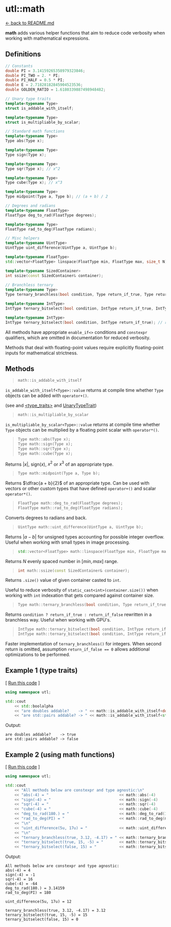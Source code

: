 # utl::math

[<- back to README.md](https://github.com/DmitriBogdanov/prototyping_utils/tree/master)

**math** adds various helper functions that aim to reduce code verbosity when working with mathematical expressions.

## Definitions

```cpp
// Constants
double PI = 3.14159265358979323846;
double PI_TWO = 2. * PI;
double PI_HALF = 0.5 * PI;
double E = 2.71828182845904523536;
double GOLDEN_RATIO = 1.6180339887498948482;

// Unary type traits
template<typename Type>
struct is_addable_with_itself;

template<typename Type>
struct is_multipliable_by_scalar;

// Standard math functions
template<typename Type>
Type abs(Type x);

template<typename Type>
Type sign(Type x);

template<typename Type>
Type sqr(Type x); // x^2

template<typename Type>
Type cube(Type x); // x^3

template<typename Type>
Type midpoint(Type a, Type b); // (a + b) / 2

// Degrees and radians
template<typename FloatType>
FloatType deg_to_rad(FloatType degrees);

template<typename Type>
FloatType rad_to_deg(FloatType radians);

// Misc helpers
template<typename UintType>
UintType uint_difference(UintType a, UintType b);

template<typename FloatType>
std::vector<FloatType> linspace(FloatType min, FloatType max, size_t N);

template<typename SizedContainer>
int ssize(const SizedContainer& container);
		
// Branchless ternary
template<typename Type>
Type ternary_branchless(bool condition, Type return_if_true, Type return_if_false);

template<typename IntType>
IntType ternary_bitselect(bool condition, IntType return_if_true, IntType return_if_false);

template<typename IntType>
IntType ternary_bitselect(bool condition, IntType return_if_true); // return_if_false == 0
```

All methods have appropriate `enable_if<>` conditions and `constexpr` qualifiers, which are omitted in documentation for reduced verbosity.

Methods that deal with floating-point values require explicitly floating-point inputs for mathematical strictness.

## Methods

> ```cpp
> math::is_addable_with_itself
> ```

`is_addable_with_itself<Type>::value` returns at compile time whether `Type` objects can be added with `operator+()`.

(see and  [&lt;type_traits&gt;](https://en.cppreference.com/w/cpp/header/type_traits) and [UnaryTypeTrait](https://en.cppreference.com/w/cpp/named_req/UnaryTypeTrait))

> ```cpp
> math::is_multipliable_by_scalar
> ```

`is_multipliable_by_scalar<Type>::value` returns at compile time whether `Type` objects can be multiplied by a floating point scalar with `operator*()`.

> ```cpp
> Type math::abs(Type x);
> Type math::sign(Type x);
> Type math::sqr(Type x);
> Type math::cube(Type x);
> ```

Returns $|x|$, $\mathrm{sign} (x)$, $x^2$ or $x^3$ of an appropriate type.

> ```cpp
> Type math::midpoint(Type a, Type b);
> ```

Returns $\dfrac{a + b}{2}$ of an appropriate type. Can be used with vectors or other custom types that have defined `operator+()` and scalar `operator*()`.

> ```cpp
> FloatType math::deg_to_rad(FloatType degrees);
> FloatType math::rad_to_deg(FloatType radians);
> ```

Converts degrees to radians and back.

> ```cpp
> UintType math::uint_difference(UintType a, UintType b);
> ```

Returns $|a - b|$ for unsigned types accounting for possible integer overflow. Useful when working with small types in image processing.

> ```cpp
> std::vector<FloatType> math::linspace(FloatType min, FloatType max, size_t N);
> ```

Returns $N$ evenly spaced number in $[min, max]$ range.

> ```cpp
> int math::ssize(const SizedContainer& container);
> ```

Returns `.size()` value of given container casted to `int`.

Useful to reduce verbosity of `static_cast<int>(container.size())` when working with `int` indexation that gets compared against container size.

> ```cpp
> Type math::ternary_branchless(bool condition, Type return_if_true, Type return_if_false);
> ```

Returns `condition ? return_if_true : return_if_false` rewritten in a branchless way. Useful when working with GPU's.

> ```cpp
> IntType math::ternary_bitselect(bool condition, IntType return_if_true, IntType return_if_false);
> IntType math::ternary_bitselect(bool condition, IntType return_if_true);
> ```

Faster implementation of `ternary_branchless()` for integers. When second return is omitted, assumption `return_if_false == 0`  allows additional optimizations to be performed.

## Example 1 (type traits)

[ [Run this code](https://godbolt.org/#g:!((g:!((g:!((h:codeEditor,i:(filename:'1',fontScale:14,fontUsePx:'0',j:1,lang:c%2B%2B,selection:(endColumn:14,endLineNumber:6,positionColumn:14,positionLineNumber:6,selectionStartColumn:14,selectionStartLineNumber:6,startColumn:14,startLineNumber:6),source:'%23include+%3Chttps://raw.githubusercontent.com/DmitriBogdanov/prototyping_utils/master/source/proto_utils.hpp%3E%0A%0Aint+main(int+argc,+char+**argv)+%7B%0A++++using+namespace+utl%3B%0A%0A++++std::cout%0A++++++++%3C%3C+std::boolalpha%0A++++++++%3C%3C+%22are+doubles+addable%3F++++-%3E+%22+%3C%3C+math::is_addable_with_itself%3Cdouble%3E::value+%3C%3C+%22%5Cn%22%0A++++++++%3C%3C+%22are+std::pairs+addable%3F+-%3E+%22+%3C%3C+math::is_addable_with_itself%3Cstd::pair%3Cint,+int%3E%3E::value+%3C%3C+%22%5Cn%22%3B%0A%0A++++return+0%3B%0A%7D%0A'),l:'5',n:'0',o:'C%2B%2B+source+%231',t:'0')),k:71.71783148269105,l:'4',n:'0',o:'',s:0,t:'0'),(g:!((g:!((h:compiler,i:(compiler:clang1600,filters:(b:'0',binary:'1',binaryObject:'1',commentOnly:'0',debugCalls:'1',demangle:'0',directives:'0',execute:'0',intel:'0',libraryCode:'0',trim:'1'),flagsViewOpen:'1',fontScale:14,fontUsePx:'0',j:1,lang:c%2B%2B,libs:!(),options:'-std%3Dc%2B%2B17+-O2',overrides:!(),selection:(endColumn:1,endLineNumber:1,positionColumn:1,positionLineNumber:1,selectionStartColumn:1,selectionStartLineNumber:1,startColumn:1,startLineNumber:1),source:1),l:'5',n:'0',o:'+x86-64+clang+16.0.0+(Editor+%231)',t:'0')),header:(),l:'4',m:50,n:'0',o:'',s:0,t:'0'),(g:!((h:output,i:(compilerName:'x86-64+clang+16.0.0',editorid:1,fontScale:14,fontUsePx:'0',j:1,wrap:'1'),l:'5',n:'0',o:'Output+of+x86-64+clang+16.0.0+(Compiler+%231)',t:'0')),k:46.69421860597116,l:'4',m:50,n:'0',o:'',s:0,t:'0')),k:28.282168517308946,l:'3',n:'0',o:'',t:'0')),l:'2',n:'0',o:'',t:'0')),version:4) ]
```cpp
using namespace utl;

std::cout
	<< std::boolalpha
	<< "are doubles addable?    -> " << math::is_addable_with_itself<double>::value << "\n"
	<< "are std::pairs addable? -> " << math::is_addable_with_itself<std::pair<int, int>>::value << "\n";
```

Output:
```
are doubles addable?    -> true
are std::pairs addable? -> false
```

## Example 2 (using math functions)

[ [Run this code](https://godbolt.org/#z:OYLghAFBqd5QCxAYwPYBMCmBRdBLAF1QCcAaPECAMzwBtMA7AQwFtMQByARg9KtQYEAysib0QXACx8BBAKoBnTAAUAHpwAMvAFYTStJg1DIApACYAQuYukl9ZATwDKjdAGFUtAK4sGe1wAyeAyYAHI%2BAEaYxCAArKQADqgKhE4MHt6%2BekkpjgJBIeEsUTHxdpgOaUIETMQEGT5%2BXLaY9nkM1bUEBWGR0XG2NXUNWc0KQ93BvcX9sQCUtqhexMjsHOYAzMHI3lgA1CYbbggEBAkKIAD0l8RMAO4AdMCECF4RXkorsowED2gslwAIixCMQ8BZUMB0IZUAA3S4JYioIgEACeCWCwAA%2Bl5HLQFJcWExxtFLgolitMAikUQcXiFA8EAkEodsCYNABBdkc4IEPZE4IQXl7WrAZCkPbIBC1PYAKllothcwOAHYrJy9pq9h9MXtmGwFAkmKttQRaId1VyNVrxugQCglgRuVqXQcjoc3AczGYObRaPzMAQEBgFHsorRUHcRcRMJKBCTVIiRQx0Hs0QlY0xgAxko5kCATLE3AxzGZna7NR6PV6zEwIgoIABaSTKw6AmsVztd7tutzVolB%2B11hvN5U98fdqtHGuF4ul8sVqee0spbNNltu9ulic711L/lMQcgVcMddj3e7/fzosl70Lvfu6crgCOxDPm47F4v%2B4HSGPr/fL9L0fZc7xvedrUXECa2QN5MHfNtPyA8cf0PP9YKiQDkJ7K8wLnO9IIfPsn29LBsVpW50AgLgAA4NAeVsNi3b1sK1VCjzIrEKKYKjaPo89sNwstwIIjkuyEyiuNQLEyIgZQAElGOYsxWJddi/0k2lZN/e0FIE4DiNA4T8LLQi1Og68TPvczDJrLxeRkvAqCoaJGFWCBYi8CUuBVLwlKQlDoJ0kB7MERznNchh3M87zfP0ycLLw29TLEzshNnZLrLYxKzAIaJmGIVEsQiW4ooQegFAbAhiC8TAJQ2B4uDMCVm0alV/O3dT7Ty4gCqKkrDClCqqpquq9gapqWskNrGNsyzMrM7K5u9Hq%2BuKwhygcCBqtq7z4j2Rt5g/bcoNs4LVtqfqNtaCoCG20a9pao7TureaINSl6SNy/LLvWghNruqgxCUPaOpYhKzrQ7qfsKv6AeoYGxq4Z7xJyjL5w2S17xjAhlgYPYNAtbkTBVQFuQ4BZaE4WJeD8DgtFIVBOD7SxrD2cllhNTYeFIAhNAphYAGsQBVLgHlFlUaI2KQaLMAA2ABOLgNHiKmOEkWn%2BcZzheAuDRef5hY4FgGBEAdFgMXoMgKAgf5Lf6HZDGALg5Y0fWaFoHqLggCItYiYJLs4Hn/b6gB5CJtFuoPeH%2BNhBFDhhaFRLWsHeYA3DEfFo9ILAiSMcR6d4fAY0qWFMAuQvSEwVQKlxNYGd5VotdoPABsKjwsC16q8BYaOFioAxgAUAA1PBMDuUOMzpnn%2BEEEQxHYKQZEERQVHUSvdGaAwjBQaxrH0VuLkgBZUASdoK8bW021MVnLB8g7Q7MXg4WiMEsCPiAFgBtIXBTEYmirimHoRQSjZGSKkAQ/8wG5DSMAvoMQxg3UqAITowxPCND0N/FBEw4EzAQYMLoUCxg4KmCA/oXAv4UlWBISm1NNaVyZhwPYqgaJy0bHLSQkpt7AD2C7B49ENB7AgLgQgJAvTSzmLwPmhc5gLAQJgHi/RP76E4BrUgvdYj6zpgzRhusQD62kVoI2psIBIEdAkXE5BKB2zoNEUIrA1gsLYRwrhTteFy34fw3gmB8BEDfnoWewhRDiCXoE1eagtab1IHcW4CQ%2B4qI4DTUg2jn6cFDriCxfJUBUGYaw9hnDHZGHcZ4wREAPAW1scQcRFCpGGyFiASQHjFaSDMLRV2sQFaixdgktRGitFa10bYfRBsZH1LMDRB44zWlyxorEHyGwNA0QVo0hJGx6E6J1iMoxtCOBP2SQMzZhiBakDLsQFIzhJBAA%3D%3D) ]
```cpp
using namespace utl;

std::cout
	<< "All methods below are constexpr and type agnostic:\n"
	<< "abs(-4) = "                               << math::abs(-4)                               << "\n"
	<< "sign(-4) = "                              << math::sign(-4)                              << "\n"
	<< "sqr(-4) = "                               << math::sqr(-4)                               << "\n"
	<< "cube(-4) = "                              << math::cube(-4)                              << "\n"
	<< "deg_to_rad(180.) = "                      << math::deg_to_rad(180.)                      << "\n"
	<< "rad_to_deg(PI) = "                        << math::rad_to_deg(math::PI)                  << "\n"
	<< "\n"
	<< "uint_difference(5u, 17u) = "              << math::uint_difference(5u, 17u)              << "\n"
	<< "\n"
	<< "ternary_branchless(true, 3.12, -4.17) = " << math::ternary_branchless(true, 3.12, -4.17) << "\n"
	<< "ternary_bitselect(true, 15, -5) = "       << math::ternary_bitselect(true, 15, -5)       << "\n"
	<< "ternary_bitselect(false, 15) = "          << math::ternary_bitselect(false, 15)          << "\n";
```

Output:
```
All methods below are constexpr and type agnostic:
abs(-4) = 4
sign(-4) = -1
sqr(-4) = 16
cube(-4) = -64
deg_to_rad(180.) = 3.14159
rad_to_deg(PI) = 180

uint_difference(5u, 17u) = 12

ternary_branchless(true, 3.12, -4.17) = 3.12
ternary_bitselect(true, 15, -5) = 15
ternary_bitselect(false, 15) = 0
```
